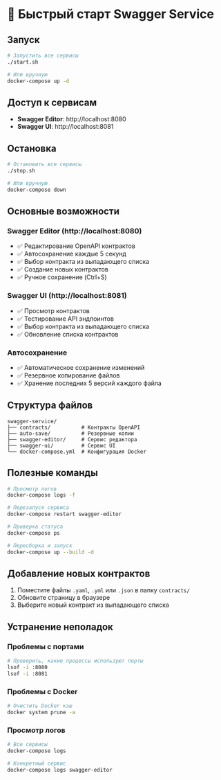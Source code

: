 # 🚀 Быстрый старт Swagger Service

## Запуск

```bash
# Запустить все сервисы
./start.sh

# Или вручную
docker-compose up -d
```

## Доступ к сервисам

- **Swagger Editor**: http://localhost:8080
- **Swagger UI**: http://localhost:8081

## Остановка

```bash
# Остановить все сервисы
./stop.sh

# Или вручную
docker-compose down
```

## Основные возможности

### Swagger Editor (http://localhost:8080)
- ✅ Редактирование OpenAPI контрактов
- ✅ Автосохранение каждые 5 секунд
- ✅ Выбор контракта из выпадающего списка
- ✅ Создание новых контрактов
- ✅ Ручное сохранение (Ctrl+S)

### Swagger UI (http://localhost:8081)
- ✅ Просмотр контрактов
- ✅ Тестирование API эндпоинтов
- ✅ Выбор контракта из выпадающего списка
- ✅ Обновление списка контрактов

### Автосохранение
- ✅ Автоматическое сохранение изменений
- ✅ Резервное копирование файлов
- ✅ Хранение последних 5 версий каждого файла

## Структура файлов

```
swagger-service/
├── contracts/          # Контракты OpenAPI
├── auto-save/          # Резервные копии
├── swagger-editor/     # Сервис редактора
├── swagger-ui/         # Сервис UI
└── docker-compose.yml  # Конфигурация Docker
```

## Полезные команды

```bash
# Просмотр логов
docker-compose logs -f

# Перезапуск сервиса
docker-compose restart swagger-editor

# Проверка статуса
docker-compose ps

# Пересборка и запуск
docker-compose up --build -d
```

## Добавление новых контрактов

1. Поместите файлы `.yaml`, `.yml` или `.json` в папку `contracts/`
2. Обновите страницу в браузере
3. Выберите новый контракт из выпадающего списка

## Устранение неполадок

### Проблемы с портами
```bash
# Проверить, какие процессы используют порты
lsof -i :8080
lsof -i :8081
```

### Проблемы с Docker
```bash
# Очистить Docker кэш
docker system prune -a
```

### Просмотр логов
```bash
# Все сервисы
docker-compose logs

# Конкретный сервис
docker-compose logs swagger-editor
``` 